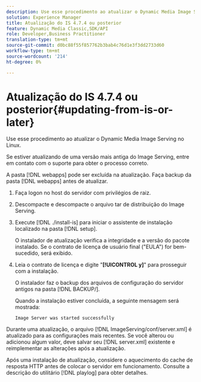 ```yaml
---
description: Use esse procedimento ao atualizar o Dynamic Media Image Serving no Linux.
solution: Experience Manager
title: Atualização do IS 4.7.4 ou posterior
feature: Dynamic Media Classic,SDK/API
role: Developer,Business Practitioner
translation-type: tm+mt
source-git-commit: d0bc88f55f857762b3bab4c76d1e3f3dd2733d60
workflow-type: tm+mt
source-wordcount: '214'
ht-degree: 0%

---
```



# Atualização do IS 4.7.4 ou posterior{#updating-from-is-or-later}

Use esse procedimento ao atualizar o Dynamic Media Image Serving no Linux.

Se estiver atualizando de uma versão mais antiga do Image Serving, entre em contato com o suporte para obter o processo correto.

A pasta [!DNL webapps] pode ser excluída na atualização. Faça backup da pasta [!DNL webapps] antes de atualizar.

1. Faça logon no host do servidor com privilégios de raiz.
1. Descompacte e descompacte o arquivo tar de distribuição do Image Serving.
1. Execute [!DNL ./install-is] para iniciar o assistente de instalação localizado na pasta [!DNL setup].

   O instalador de atualização verifica a integridade e a versão do pacote instalado. Se o contrato de licença de usuário final (&quot;EULA&quot;) for bem-sucedido, será exibido.
1. Leia o contrato de licença e digite &quot;**[!UICONTROL y]**&quot; para prosseguir com a instalação.

   O instalador faz o backup dos arquivos de configuração do servidor antigos na pasta [!DNL BACKUP/].

   Quando a instalação estiver concluída, a seguinte mensagem será mostrada:

   `Image Server was started successfully`

Durante uma atualização, o arquivo [!DNL ImageServing/conf/server.xml] é atualizado para as configurações mais recentes. Se você alterou ou adicionou algum valor, deve salvar seu [!DNL server.xml] existente e reimplementar as alterações após a atualização.

Após uma instalação de atualização, considere o aquecimento do cache de resposta HTTP antes de colocar o servidor em funcionamento. Consulte a descrição do utilitário [!DNL playlog] para obter detalhes.
